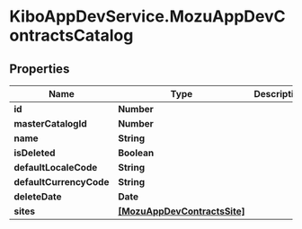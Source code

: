 # KiboAppDevService.MozuAppDevContractsCatalog

## Properties

Name | Type | Description | Notes
------------ | ------------- | ------------- | -------------
**id** | **Number** |  | [optional] 
**masterCatalogId** | **Number** |  | [optional] 
**name** | **String** |  | [optional] 
**isDeleted** | **Boolean** |  | [optional] 
**defaultLocaleCode** | **String** |  | [optional] 
**defaultCurrencyCode** | **String** |  | [optional] 
**deleteDate** | **Date** |  | [optional] 
**sites** | [**[MozuAppDevContractsSite]**](MozuAppDevContractsSite.md) |  | [optional] 


